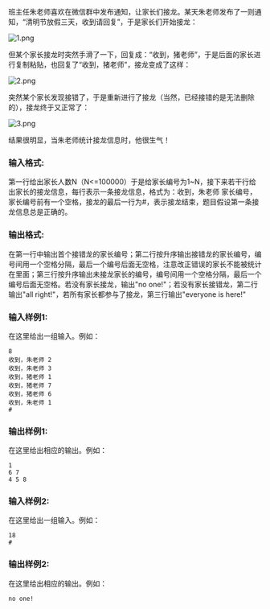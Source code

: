班主任朱老师喜欢在微信群中发布通知，让家长们接龙。某天朱老师发布了一则通知，“清明节放假三天，收到请回复”，于是家长们开始接龙：

![1.png](~/f74ce7d1-6f62-40b8-b1b3-67a0b4fe3ee2.png)


但某个家长接龙时突然手滑了一下，回复成：“收到，猪老师”，于是后面的家长进行复制粘贴，也回复了“收到，猪老师"，接龙变成了这样：

![2.png](~/61c577b8-749e-4d30-8d8b-e1bc0163099f.png)

突然某个家长发现接错了，于是重新进行了接龙（当然，已经接错的是无法删除的），接龙终于又正常了：

![3.png](~/d9a0a6a9-89ab-427e-9f2d-3ad42826a057.png)

结果很明显，当朱老师统计接龙信息时，他很生气！


### 输入格式:

第一行给出家长人数N（N<=100000）于是给家长编号为1~N，接下来若干行给出家长的接龙信息，每行表示一条接龙信息，格式为：收到，朱老师 家长编号，家长编号前有一个空格，接龙的最后一行为#，表示接龙结束，题目假设第一条接龙信息总是正确的。

### 输出格式:

在第一行中输出首个接错龙的家长编号；第二行按升序输出接错龙的家长编号，编号间用一个空格分隔，最后一个编号后面无空格，注意改正错误的家长不能被统计在里面；第三行按升序输出未接龙家长的编号，编号间用一个空格分隔，最后一个编号后面无空格。若没有家长接龙，输出"no one!"；若没有家长接错龙，第二行输出"all right!"，若所有家长都参与了接龙，第三行输出"everyone is here!"

### 输入样例1:

在这里给出一组输入。例如：

```in
8
收到，朱老师 2
收到，朱老师 3
收到，猪老师 1
收到，猪老师 7
收到，猪老师 6
收到，朱老师 1
#
```

### 输出样例1:

在这里给出相应的输出。例如：

```out
1
6 7
4 5 8
```

### 输入样例2:

在这里给出一组输入。例如：

```in
18
#
```

### 输出样例2:

在这里给出相应的输出。例如：

```out
no one!
```

